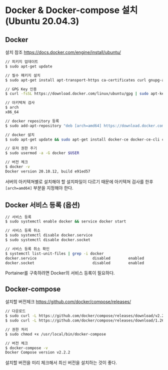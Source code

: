 # Docker & Docker-compose 설치 (Ubuntu 20.04.3)

## Docker
설치 참조 https://docs.docker.com/engine/install/ubuntu/

```bash
// 피키지 업데이트
$ sudo apt-get update

// 필수 패키지 설치
$ sudo apt-get install apt-transport-https ca-certificates curl gnupg-agent software-properties-common

// GPG Key 인증
$ curl -fsSL https://download.docker.com/linux/ubuntu/gpg | sudo apt-key add -

// 아키텍쳐 검사
$ arch
x86_64

// docker repository 등록
$ sudo add-apt-repository "deb [arch=amd64] https://download.docker.com/linux/ubuntu $(lsb_release -cs) stable"

// docker 설치
$ sudo apt-get update && sudo apt-get install docker-ce docker-ce-cli containerd.io

// 유저 권한 주기
$ sudo usermod -a -G docker $USER

// 버전 체크
$ docker -v
Docker version 20.10.12, build e91ed57
```
서버의 아키텍쳐별로 설치해야 할 설치파일이 다르기 때문에 아키텍쳐 검사를 한후 `[arch=amd64]` 부분을 지정해야 한다.

## Docker 서비스 등록 (옵션)
```bash
// 서비스 등록
$ sudo systemctl enable docker && service docker start

// 서비스 등록 취소
$ sudo systemctl disable docker.service
$ sudo systemctl disable docker.socket

// 서비스 등록 취소 확인
$ systemctl list-unit-files | grep -i docker
docker.service                         disabled        enabled      
docker.socket                          disabled        enabled  
```
Portainer를 구축하려면 Docker의 서비스 등록이 필요하다.

## Docker-compose
설치할 버전체크 https://github.com/docker/compose/releases/

```bash
// 다운로드
$ sudo curl -L https://github.com/docker/compose/releases/download/v2.2.2/docker-compose-`uname -s`-`uname -m` -o /usr/local/bin/docker-compose
$ sudo curl -L https://github.com/docker/compose/releases/download/1.26.0/docker-compose-`uname -s`-`uname -m` -o /usr/local/bin/docker-compose

// 권한 처리
$ sudo chmod +x /usr/local/bin/docker-compose

// 버전 체크
$ docker-compose -v
Docker Compose version v2.2.2
```
설치할 버전을 미리 체크해서 최신 버전을 설치하는 것이 좋다.